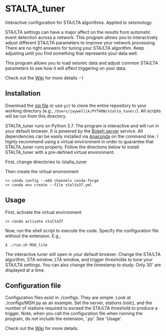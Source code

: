 # STALTA_tuner
Interactive configuration for STA/LTA algorithms. Applied to seismology.

STA/LTA settings can have a major affect on the results from automatic event detection across a network. This program allows you to interactively adjust different STA/LTA parameters to improve your network processing. There are no right answers for tuning your STA/LTA algorithm. Keep adjusting until you find something that represents your data well.

This program allows you to load seismic data and adjust common STA/LTA parameters to see how it will affect triggering on your data.

Check out the [Wiki](https://github.com/jwellik/STALTA_tuner/wiki) for more details :-)

## Installation
Download the [zip file](https://github.com/jwellik/STALTA_tuner/archive/master.zip) or use `git` to clone the entire repository to your working directory (e.g., `/Users/jaywellik/PYTHON/stalta_tuner/`). All scripts will be run from this directory.

STALTA_tuner runs on Python 3.7. The program is interactive and will run in your default browser. It is powered by the [Bokeh server](https://docs.bokeh.org/en/latest/docs/user_guide/server.html) service. All dependencies can be easily installed via [Anaconda](https://www.continuum.io/) on the command line. I *highly* recommend using a virtual environment in order to guarantee that STALTA_tuner runs properly. Follow the directions below to install STALTA_tuner with a pre-defined virtual environment.

First, change directories to /stalta_tuner

Then create the virtual environment
```
>> conda config --add channels conda-forge
>> conda env create --file stalta37.yml
```

## Usage

First, activate the virtual environment
```
>> conda activate stalta37
```

Now, run the shell script to execute the code. Specify the configuration file without the extension. E.g.,
```
$ ./run.sh MSH_lite
```

The interactive tuner will open in your default browser. Change the STA/LTA algorithm, STA window, LTA window, and trigger thresholds to tune your STA/LTA settings. You can also change the timestamp to study. Only 30' are displayed at a time.

## Configuration file

Configuration files exist in ./configs. They are simple. Look at ./configs/MSH.py as an example. Set the server, stations (nslc), and the number of stations required to exceed the STA/LTA threshold to produce a trigger. Note, when you call the configuration file when running the program, do *not* include the extension, '.py'. See 'Usage'.

Check out the [Wiki](https://github.com/jwellik/STALTA_tuner/wiki) for more details.
